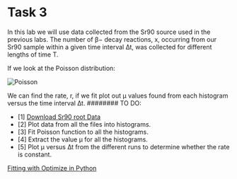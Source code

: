 # Task 3 

In this lab we will use data collected from the Sr90 source used in the previous labs. The number of β− decay reactions, x, occurring from our Sr90 sample within a given time interval ∆t, was collected for different lengths of time T.

If we look at the Poisson distribution:

![Poisson](Poisson.png)

We can find the rate, r, if we fit plot out μ values found from each histogram versus the time interval ∆t.
######## TO DO:
-   [1] [Download Sr90 root Data](http://boson.physics.sc.edu/~nick/root_data.html)
-   [2] Plot data from all the files into histograms.
-   [3] Fit Poisson function to all the histograms.
-   [4] Extract the value μ for all the histograms.
-   [5] Plot μ versus ∆t from the different runs to determine whether the rate is constant.

[Fitting with Optimize in Python](https://docs.scipy.org/doc/scipy/reference/generated/scipy.optimize.curve_fit.html)


